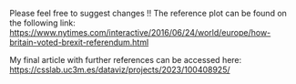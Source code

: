 Please feel free to suggest changes !!
The reference plot can be found on the following link: https://www.nytimes.com/interactive/2016/06/24/world/europe/how-britain-voted-brexit-referendum.html

My final article with further references can be accessed here: 
https://csslab.uc3m.es/dataviz/projects/2023/100408925/
